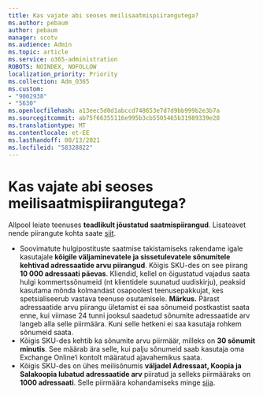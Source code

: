 ```yaml
---
title: Kas vajate abi seoses meilisaatmispiirangutega?
ms.author: pebaum
author: pebaum
manager: scotv
ms.audience: Admin
ms.topic: article
ms.service: o365-administration
ROBOTS: NOINDEX, NOFOLLOW
localization_priority: Priority
ms.collection: Adm_O365
ms.custom:
- "9002938"
- "5630"
ms.openlocfilehash: a13eec5d0d1abccd748653e7d7d9bb999b2e3b7a
ms.sourcegitcommit: ab75f66355116e995b3cb5505465b31989339e28
ms.translationtype: MT
ms.contentlocale: et-EE
ms.lasthandoff: 08/13/2021
ms.locfileid: "58328822"
---
```

# <a name="need-help-with-email-sending-limits"></a>Kas vajate abi seoses meilisaatmispiirangutega?

Allpool leiate teenuses **teadlikult jõustatud saatmispiirangud**. Lisateavet nende piirangute kohta saate [siit](https://docs.microsoft.com/office365/servicedescriptions/exchange-online-service-description/exchange-online-limits#receiving-and-sending-limits).

- Soovimatute hulgipostituste saatmise takistamiseks rakendame igale kasutajale **kõigile väljaminevatele ja sissetulevatele sõnumitele kehtivad adressaatide arvu piirangud**. Kõigis SKU-des on see piirang **10 000 adressaati päevas**.  Kliendid, kellel on õigustatud vajadus saata hulgi kommertssõnumeid (nt klientidele suunatud uudiskirju), peaksid kasutama mõnda kolmandast osapoolest teenusepakkujat, kes spetsialiseerub vastava teenuse osutamisele.
    **Märkus.** Pärast adressaatide arvu piirangu ületamist ei saa sõnumeid postkastist saata enne, kui viimase 24 tunni jooksul saadetud sõnumite adressaatide arv langeb alla selle piirmäära. Kuni selle hetkeni ei saa kasutaja rohkem sõnumeid saata.
- Kõigis SKU-des kehtib ka sõnumite arvu piirmäär, milleks on **30 sõnumit minutis**. See määrab ära selle, kui palju sõnumeid saab kasutaja oma Exchange Online‘i kontolt määratud ajavahemikus saata.
- Kõigis SKU-des on ühes meilisõnumis **väljadel Adressaat, Koopia ja Salakoopia lubatud adressaatide arv** piiratud ja selleks piirmääraks on **1000 adressaati**. Selle piirmäära kohandamiseks minge [siia](https://techcommunity.microsoft.com/t5/exchange-team-blog/customizable-recipient-limits-in-office-365/ba-p/1183228).
